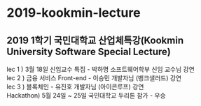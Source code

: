 # 2019-kookmin-lecture
2019 1학기 국민대학교 산업체특강(Kookmin University Software Special Lecture)</br>
---------------------------------------------------------------------------------
lec 1 ) 3월 18일 신임교수 특집 - 박하명 소프트웨어학부 신임 교수님 강연</br>
lec 2 ) 금융 서비스 Front-end - 이승민 개발자님 (뱅크샐러드) 강연</br>
lec 3 ) 블록체인 - 유진호 개발자님 (아이콘루프) 강연</br>
Hackathon) 5월 24일 ~ 25일 국민대학교 두리톤 참가 - 우승</br>
